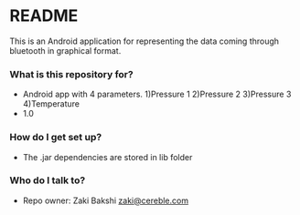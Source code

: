 # README #

This is an Android application for representing the data coming through bluetooth in graphical format.

### What is this repository for? ###

* Android app with 4 parameters. 1)Pressure 1 2)Pressure 2 3)Pressure 3 4)Temperature
* 1.0

### How do I get set up? ###

* The .jar dependencies are stored in lib folder

### Who do I talk to? ###

* Repo owner: Zaki Bakshi <zaki@cereble.com>